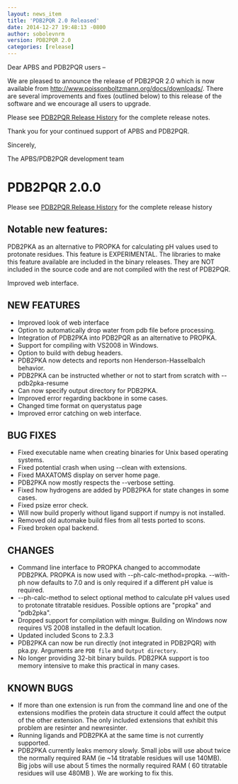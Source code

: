 ```yaml
---
layout: news_item
title: 'PDB2PQR 2.0 Released'
date: 2014-12-27 19:48:13 -0800
author: sobolevnrm
version: PDB2PQR 2.0
categories: [release]
---
```


Dear APBS and PDB2PQR users –

We are pleased to announce the release of PDB2PQR 2.0 which is now available from <http://www.poissonboltzmann.org/docs/downloads/>.  There are several improvements and fixes (outlined below) to this release of the software and we encourage all users to upgrade.

Please see <a href="{{site.baseurl}}/news/comp_pdb2pqr_release_history/">PDB2PQR Release History</a> for the complete release notes.

Thank you for your continued support of APBS and PDB2PQR.

Sincerely,

The APBS/PDB2PQR development team

# PDB2PQR 2.0.0

Please see <a href="{{site.baseurl}}/news/comp_pdb2pqr_release_history/">PDB2PQR Release History</a> for the complete release history

## Notable new features:

PDB2PKA as an alternative to PROPKA for calculating pH values used to protonate residues. This feature is EXPERIMENTAL. The libraries to make this feature available are included in the binary releases. They are NOT included in the source code and are not compiled with the rest of PDB2PQR.

Improved web interface.

## NEW FEATURES
* Improved look of web interface
* Option to automatically drop water from pdb file before processing.
* Integration of PDB2PKA into PDB2PQR as an alternative to PROPKA.
* Support for compiling with VS2008 in Windows.
* Option to build with debug headers.
* PDB2PKA now detects and reports non Henderson-Hasselbalch behavior. 
* PDB2PKA can be instructed whether or not to start from scratch with --pdb2pka-resume
* Can now specify output directory for PDB2PKA.
* Improved error regarding backbone in some cases.
* Changed time format on querystatus page
* Improved error catching on web interface.

## BUG FIXES
* Fixed executable name when creating binaries for Unix based operating systems.
* Fixed potential crash when using --clean with extensions.
* Fixed MAXATOMS display on server home page.
* PDB2PKA now mostly respects the --verbose setting.
* Fixed how hydrogens are added by PDB2PKA for state changes in some cases.
* Fixed psize error check.
* Will now build properly without ligand support if numpy is not installed.
* Removed old automake build files from all tests ported to scons.
* Fixed broken opal backend.

## CHANGES 
* Command line interface to PROPKA changed to accommodate PDB2PKA. PROPKA is now used with --ph-calc-method=propka. --with-ph now defaults to 7.0 and is only required if a different pH value is required.
* --ph-calc-method to select optional method to calculate pH values used to protonate titratable residues. Possible options are "propka" and "pdb2pka". 
* Dropped support for compilation with mingw. Building on Windows now requires VS 2008 installed in the default location.
* Updated included Scons to 2.3.3
* PDB2PKA can now be run directly (not integrated in PDB2PQR) with pka.py. Arguments are `PDB file` and `Output directory`.
* No longer providing 32-bit binary builds. PDB2PKA support is too memory intensive to make this practical in many cases.

## KNOWN BUGS
* If more than one extension is run from the command line and one of the extensions modifies the protein data structure it could affect the output of the other extension. The only included extensions that exhibit this problem are resinter and newresinter.
* Running ligands and PDB2PKA at the same time is not currently supported.
* PDB2PKA currently leaks memory slowly. Small jobs will use about twice the normally required RAM (ie ~14 titratable residues will use 140MB). Big jobs will use about 5 times the normally required RAM ( 60 titratable residues will use 480MB ). We are working to fix this.
